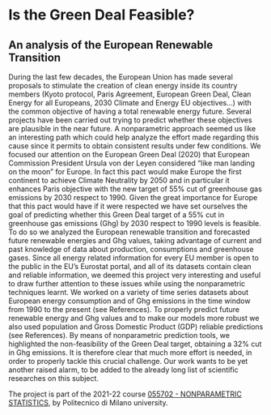 # Is the Green Deal Feasible?
## An analysis of the European Renewable Transition

During the last few decades, the European Union has made several proposals to stimulate the creation of
clean energy inside its country members (Kyoto protocol, Paris Agreement, European Green Deal, Clean
Energy for all Europeans, 2030 Climate and Energy EU objectives…) with the common objective of having a
total renewable energy future. Several projects have been carried out trying to predict whether these
objectives are plausible in the near future. A nonparametric approach seemed us like an interesting path
which could help analyze the effort made regarding this cause since it permits to obtain consistent
results under few conditions. We focused our attention on the European Green Deal (2020) that European
Commission President Ursula von der Leyen considered “like man landing on the moon” for Europe. In
fact this pact would make Europe the first continent to achieve Climate Neutrality by 2050 and in
particular it enhances Paris objective with the new target of 55% cut of greenhouse gas emissions by 2030
respect to 1990. Given the great importance for Europe that this pact would have if it were respected we
have set ourselves the goal of predicting whether this Green Deal target of a 55% cut in greenhouse gas
emissions (Ghg) by 2030 respect to 1990 levels is feasible. To do so we analyzed the European renewable
transition and forecasted future renewable energies and Ghg values, taking advantage of current and
past knowledge of data about production, consumptions and greenhouse gases. Since all energy related
information for every EU member is open to the public in the EU’s Eurostat portal, and all of its datasets
contain clean and reliable information, we deemed this project very interesting and useful to draw
further attention to these issues while using the nonparametric techniques learnt. We worked on a
variety of time series datasets about European energy consumption and of Ghg emissions in the time
window from 1990 to the present (see References). To properly predict future renewable energy and Ghg
values and to make our models more robust we also used population and Gross Domestic Product
(GDP) reliable predictions (see References).
By means of nonparametric prediction tools, we highlighted the non-feasibility of the Green Deal target, obtaining
a 32% cut in Ghg emissions. It is therefore clear that much more effort is needed, in order to properly tackle this
crucial challenge. Our work wants to be yet another raised alarm, to be added to the already long list of scientific
researches on this subject.

The project is part of the 2021-22 course [055702 - NONPARAMETRIC STATISTICS](https://www4.ceda.polimi.it/manifesti/manifesti/controller/ManifestoPublic.do?EVN_DETTAGLIO_RIGA_MANIFESTO=evento&aa=2021&k_cf=225&k_corso_la=487&k_indir=MST&codDescr=055702&lang=IT&semestre=1&idGruppo=4338&idRiga=271238), by Politecnico di Milano university. 
